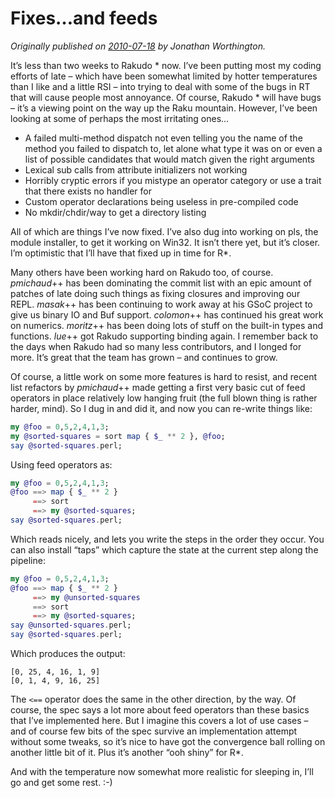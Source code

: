 # Fixes…and feeds
    
*Originally published on [2010-07-18](https://6guts.wordpress.com/2010/07/18/fixes-and-feeds/) by Jonathan Worthington.*

It’s less than two weeks to Rakudo * now. I’ve been putting most my coding efforts of late – which have been somewhat limited by hotter temperatures than I like and a little RSI – into trying to deal with some of the bugs in RT that will cause people most annoyance. Of course, Rakudo * will have bugs – it’s a viewing point on the way up the Raku mountain. However, I’ve been looking at some of perhaps the most irritating ones…

- A failed multi-method dispatch not even telling you the name of the method you failed to dispatch to, let alone what type it was on or even a list of possible candidates that would match given the right arguments
- Lexical sub calls from attribute initializers not working
- Horribly cryptic errors if you mistype an operator category or use a trait that there exists no handler for
- Custom operator declarations being useless in pre-compiled code
- No mkdir/chdir/way to get a directory listing

All of which are things I’ve now fixed. I’ve also dug into working on pls, the module installer, to get it working on Win32. It isn’t there yet, but it’s closer. I’m optimistic that I’ll have that fixed up in time for R\*.

Many others have been working hard on Rakudo too, of course. *pmichaud*++ has been dominating the commit list with an epic amount of patches of late doing such things as fixing closures and improving our REPL. *masak*++ has been continuing to work away at his GSoC project to give us binary IO and Buf support. *colomon*++ has continued his great work on numerics. *moritz*++ has been doing lots of stuff on the built-in types and functions. *lue*++ got Rakudo supporting binding again. I remember back to the days when Rakudo had so many less contributors, and I longed for more. It’s great that the team has grown – and continues to grow.

Of course, a little work on some more features is hard to resist, and recent list refactors by *pmichaud*++ made getting a first very basic cut of feed operators in place relatively low hanging fruit (the full blown thing is rather harder, mind). So I dug in and did it, and now you can re-write things like:

```` raku
my @foo = 0,5,2,4,1,3;
my @sorted-squares = sort map { $_ ** 2 }, @foo;
say @sorted-squares.perl;
````

Using feed operators as:

```` raku
my @foo = 0,5,2,4,1,3;
@foo ==> map { $_ ** 2 }
     ==> sort
     ==> my @sorted-squares;
say @sorted-squares.perl;
````

Which reads nicely, and lets you write the steps in the order they occur. You can also install “taps” which capture the state at the current step along the pipeline:

```` raku
my @foo = 0,5,2,4,1,3;
@foo ==> map { $_ ** 2 }
     ==> my @unsorted-squares
     ==> sort
     ==> my @sorted-squares;
say @unsorted-squares.perl;
say @sorted-squares.perl;
````

Which produces the output:

````
[0, 25, 4, 16, 1, 9]
[0, 1, 4, 9, 16, 25]
````

The `<==` operator does the same in the other direction, by the way. Of course, the spec says a lot more about feed operators than these basics that I’ve implemented here. But I imagine this covers a lot of use cases – and of course few bits of the spec survive an implementation attempt without some tweaks, so it’s nice to have got the convergence ball rolling on another little bit of it. Plus it’s another “ooh shiny” for R\*.

And with the temperature now somewhat more realistic for sleeping in, I’ll go and get some rest. :-)
